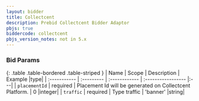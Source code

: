 ```yaml
---
layout: bidder
title: Collectcent
description: Prebid Collectcent Bidder Adaptor
pbjs: true
biddercode: collectcent
pbjs_version_notes: not in 5.x
---
```


### Bid Params

{: .table .table-bordered .table-striped }
| Name           | Scope      | Description                                                    | Example            |type|
| :-----------   | :--------- | :------------                                                  | :----------------- |:---|
| `placementId` | required   | Placement Id will be generated on Collectcent Platform. | 0                        |integer|
| `traffic`      | required   | Type traffic                                             | 'banner'                 |string|
